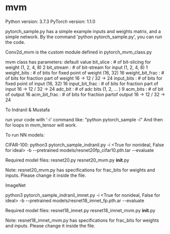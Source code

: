 # mvm

Python version: 3.7.3
PyTorch version: 1.1.0

pytorch_sample.py has a simple example inputs and weights matrix, and a simple network.
By the command 'python pytorch_sample.py', you can run the code. 

Conv2d_mvm is the custom module defined in pytorch_mvm_class.py

mvm class has parameters:                                       default value
bit_slice       : # of bit-slicing for weight (1, 2, 4, 8)            2
bit_stream      : # of bit-stream for input (1, 2, 4, 8)              1
weight_bits     : # of bits for fixed point of weight (16, 32)       16
weight_bit_frac : # of bits for fraction part of weight          16 -> 12 / 32 -> 24
input_bits      : # of bits for fixed point of input (16, 32)        16
input_bit_frac  : # of bits for fraction part of input           16 -> 12 / 32 -> 24
adc_bit         : # of adc bits (1, 2, ... )                          9
acm_bits        : # of bit of output                                 16
acm_bit_frac    : # of bits for fraction partof output           16 -> 12 / 32 -> 24


To Indranil & Mustafa

run your code with '-i' command like:
"python pytorch_sample -i"
And then for loops in mvm_tensor will work. 


To run NN models: 

CIFAR-100:
python3 pytorch_sample_indranil.py -i <True for nonideal, False for ideal> -b <batch-size> --pretrained models/resnet20fp_cifar10.pth.tar --evaluate

Required model files:
resnet20.py
resnet20_mvm.py
__init__.py


Note: resnet20_mvm.py has specifications for frac_bits for weights and inputs. Please change it inside the file. 

ImageNet

python3 pytorch_sample_indranil_imnet.py -i <True for nonideal, False for ideal> -b <batch-size> --pretrained models/resnet18_imnet_fp.pth.ar --evaluate

Required model files:
resnet18_imnet.py
resnet18_imnet_mvm.py
__init__.py


Note: resnet18_imnet_mvm.py has specifications for frac_bits for weights and inputs. Please change it inside the file.
